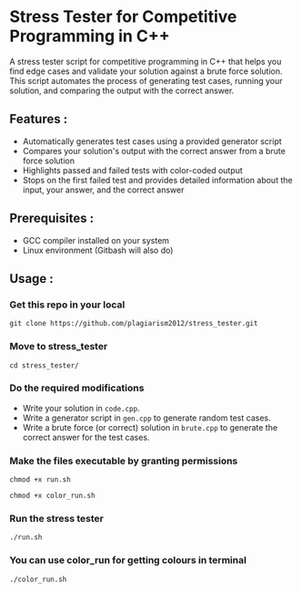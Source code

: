 # Stress Tester for Competitive Programming in C++
A stress tester script for competitive programming in C++ that helps you find edge cases and validate your solution against a brute force solution. This script automates the process of generating test cases, running your solution, and comparing the output with the correct answer.
## Features : 
* Automatically generates test cases using a provided generator script
* Compares your solution's output with the correct answer from a brute force solution
* Highlights passed and failed tests with color-coded output
* Stops on the first failed test and provides detailed information about the input, your answer, and the correct answer

## Prerequisites :
* GCC compiler installed on your system
* Linux environment (Gitbash will also do)

## Usage :
### Get this repo in your local
```
git clone https://github.com/plagiarism2012/stress_tester.git
```
### Move to stress_tester
```
cd stress_tester/
```
### Do the required modifications
* Write your solution in `code.cpp`.
* Write a generator script in `gen.cpp` to generate random test cases.
* Write a brute force (or correct) solution in `brute.cpp` to generate the correct answer for the test cases.

### Make the files executable by granting permissions
```
chmod +x run.sh
```
```
chmod +x color_run.sh
```

### Run the stress tester
```
./run.sh
```

### You can use color_run for getting colours in terminal
```
./color_run.sh
```
